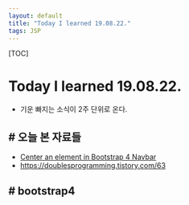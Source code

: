 ```yaml
---
layout: default
title: "Today I learned 19.08.22."
tags: JSP
---
```

[TOC]

# Today I learned 19.08.22.
- 기운 빠지는 소식이 2주 단위로 온다.

## # 오늘 본 자료들
- [Center an element in Bootstrap 4 Navbar](https://stackoverflow.com/questions/33867603/center-an-element-in-bootstrap-4-navbar)
- https://doublesprogramming.tistory.com/63

## # bootstrap4